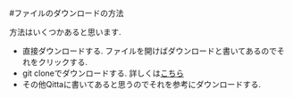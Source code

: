 #ファイルのダウンロードの方法

方法はいくつかあると思います.
- 直接ダウンロードする. ファイルを開けばダウンロードと書いてあるのでそれをクリックする.
- git cloneでダウンロードする.
詳しくは[こちら](http://www.humblesoft.com/wiki/?GitHubからダウンロードする方法)
- その他Qittaに書いてあると思うのでそれを参考にダウンロードする.